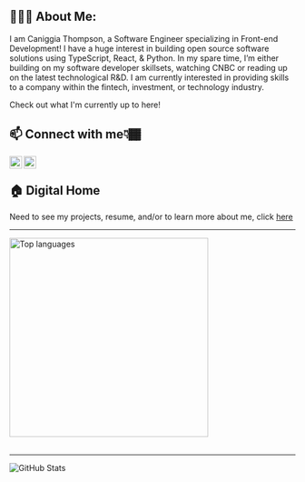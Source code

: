 <!-- Text Under Headline -->
## 👨🏾‍💻 About Me:
I am Caniggia Thompson, a Software Engineer specializing in Front-end Development! I have a huge interest in building open source software solutions using TypeScript, React, & Python. In my spare time, I’m either building on my software developer skillsets, watching CNBC or reading up on the latest technological R&D. I am currently interested in providing skills to a company within the fintech, investment, or technology industry. 

Check out what I'm currently up to here!

<!-- Other Links I Want To Share With Viewers -->
## 📫 Connect with me👇🏾 

<a href="https://twitter.com/SKIP_Pharaoh">
  <img align="left" alt="Caniggia Thompson | Twitter" width="22px" src="https://avatars.githubusercontent.com/u/50278?s=200&v=4" />
</a>
<a href="https://www.linkedin.com/in/skippharaoh/">
  <img align="left" alt="Caniggia Thompson | LinkedIN" width="22px" src="https://avatars.githubusercontent.com/u/357098?s=200&v=4" />
</a>
<br/>

<!-- Link To My Main Site -->
## 🏠 Digital Home
Need to see my projects, resume, and/or to learn more about me, click [here](https://www.caniggiathompson.com/)



<hr>
<!-- Most Used Languages Infograph then Tools & Languages -->
<div align="left" >
  <img width="350" src="https://github-readme-stats.vercel.app/api/top-langs/?username=SkipPharaoh&layout=compact&theme=chartreuse-dark" alt="Top languages" />
</div>

<br/>

<hr>

<!-- Statistics -->
<div align="left" >
  <img src="https://github-readme-stats.vercel.app/api?username=skippharaoh&show_icons=true&theme=chartreuse-dark" alt="GitHub Stats" />
</div>

<!--
**SkipPharaoh/SkipPharaoh** is a ✨ _special_ ✨ repository because its `README.md` (this file) appears on your GitHub profile.

Here are some ideas to get you started:

- 🔭 I’m currently working on ...
- 🌱 I’m currently learning ...
- 👯 I’m looking to collaborate on ...
- 🤔 I’m looking for help with ...
- 💬 Ask me about ...
- 📫 How to reach me: ...
- 😄 Pronouns: ...
- ⚡ Fun fact: ...
-->
